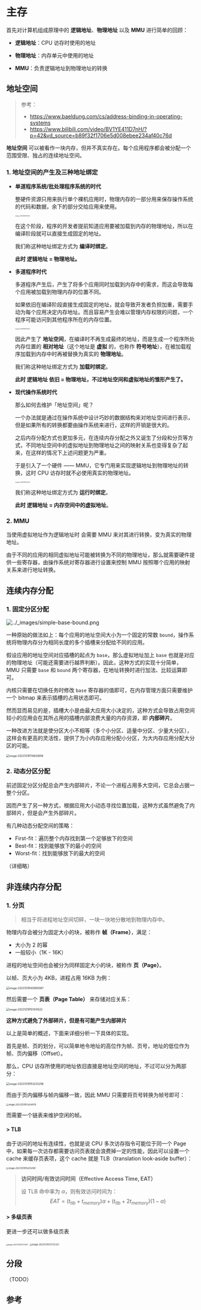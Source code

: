 # 主存

首先对计算机组成原理中的 **逻辑地址**、**物理地址** 以及 **MMU** 进行简单的回顾：

- **逻辑地址**：CPU 访存时使用的地址

- **物理地址**：内存单元中使用的地址
- **MMU**：负责逻辑地址到物理地址的转换

## 地址空间

> 参考：
>
> - https://www.baeldung.com/cs/address-binding-in-operating-systems
> - https://www.bilibili.com/video/BV1YE411D7nH/?p=42&vd_source=b89f32f1706e5d008ebee234af40c76d

**地址空间** 可以被看作一块内存，但并不真实存在。每个应用程序都会被分配一个范围受限、独占的连续地址空间。

### 1. 地址空间的产生及三种地址绑定

- **单道程序系统/批处理程序系统的时代**

    整硬件资源只用来执行单个裸机应用时，物理内存的一部分用来保存操作系统的代码和数据，余下的部分交给应用来使用。

    <img src="./assets/image-20231218114957346.png" alt="image-20231218114957346" style="zoom: 20%;" />

    在这个阶段，程序的开发者提前知道应用要被加载到内存的物理地址，所以在编译阶段就可以直接生成固定的地址。

    我们称这种地址绑定方式为 **编译时绑定**。

    **此时 逻辑地址 = 物理地址。**

- **多道程序时代**

    多道程序产生后，产生了将多个应用同时加载到内存中的需求，而这会导致每个应用被加载到物理内存的位置不同。

    如果依旧在编译阶段直接生成固定的地址，就会导致开发者负担加重，需要手动为每个应用决定内存地址。而且容易产生会难以管理内存权限的问题，一个程序可能访问到其他程序所在的内存位置。

    <img src="./assets/image-20231218115033635.png" alt="image-20231218115033635" style="zoom:20%;" />

    因此产生了 **地址空间**，在编译时不再生成最终的地址，而是生成一个程序所处内存位置的 **相对地址**（这个地址是 **虚拟** 的，也称作 **符号地址**），在被加载程序加载到内存中时再被替换为真实的 **物理地址**。

    我们称这种地址绑定方式为 **加载时绑定**。

    **此时 逻辑地址 依旧 = 物理地址，不过地址空间和虚拟地址的雏形产生了。**

- **现代操作系统时代**

    那么如何去维护「地址空间」呢？

    一个办法就是通过在操作系统中设计巧妙的数据结构来对地址空间进行表示，但是如果所有的转换都要由操作系统来进行，这样的开销是很大的。

    之后内存分配方式也更加多元，在连续内存分配之外又诞生了分段和分页等方式，不同地址空间中的虚拟地址到物理地址之间的映射关系也变得复杂了起来，在这样的情况下上述问题更为严重。

    于是引入了一个硬件 —— MMU，它专门用来实现逻辑地址到物理地址的转换，这时 CPU 访存时就不必使用真实的物理地址。

    <img src="./assets/image-20231218115050402.png" alt="image-20231218115050402" style="zoom: 20%;" />

    我们称这种地址绑定方式为 **运行时绑定**。

    **此时 逻辑地址 = 内存空间中的虚拟地址**。

### 2. MMU

当使用虚拟地址作为逻辑地址时 会需要 MMU 来对其进行转换，变为真实的物理地址。

由于不同的应用的相同虚拟地址可能被转换为不同的物理地址，那么就需要硬件提供一些寄存器，由操作系统对寄存器进行设置来控制 MMU 按照哪个应用的映射关系来进行地址转换。

## 连续内存分配

### 1. 固定分区分配

![../_images/simple-base-bound.png](./assets/simple-base-bound.png)

一种原始的做法如上：每个应用的地址空间大小为一个固定的常数 `bound`，操作系统将物理内存分为相同长度的多个插槽来分配给不同的应用。

假设应用的地址空间对应插槽的起点为 `base`，那么虚拟地址加上 `base` 也就是对应的物理地址（可能还需要进行越界判断）。因此，这种方式的实现十分简单，MMU 只需要 `base` 和 `bound` 两个寄存器，在地址转换时进行加法、比较运算即可。

内核只需要在切换任务时修改 `base` 寄存器的值即可，在内存管理方面只需要维护一个 bitmap 来表示插槽的占用状态即可。



然而显而易见的是，插槽大小是由最大应用大小决定的，这种方式会导致占用空间较小的应用会在其所占用的插槽内部浪费大量的内存资源，即 **内部碎片**。

一种改进方法就是使分区大小不相等（多个小分区、适量中分区、少量大分区），这样会有更高的灵活性，提供了为小内存应用分配小分区，为大内存应用分配大分区的可能。

<img src="./assets/image-20231218114643658.png" alt="image-20231218114643658" style="zoom:50%;" />

### 2. 动态分区分配

前述固定分区分配总会产生内部碎片，不论一个进程占用多大空间，它总会占据一整个分区。

因而产生了另一种方式，根据应用大小动态寻找位置加载，这种方式虽然避免了内部碎片，但是会产生外部碎片。

有几种动态分配空间的策略：

- First-fit：遍历整个内存找到第一个足够放下的空间
- Best-fit：找到能够放下的最小的空间
- Worst-fit：找到能够放下的最大的空间

（详细略）

## 非连续内存分配

### 1. 分页

> 相当于将进程地址空间切碎，一块一块地分散地到物理内存中。

物理内存会被分为固定大小的块，被称作 **帧（Frame）**，满足：

- 大小为 2 的幂
- 一般较小（1K - 16K）

进程的地址空间也会被分为同样固定大小的块，被称作 **页（Page）**。

以帧、页大小为 4KB，进程占用 16KB 为例：

<img src="./assets/image-20231219145859387.png" alt="image-20231219145859387" style="zoom:50%;" />

然后需要一个 **页表（Page Table）** 来存储对应关系：

<img src="./assets/image-20231219151414522.png" alt="image-20231219151414522" style="zoom:50%;" />

**这种方式避免了外部碎片，但是有可能产生内部碎片**

以上是简单的概述，下面来详细分析一下具体的实现。



首先是帧、页的划分，可以简单地令地址的高位作为帧、页号，地址的低位作为帧、页内偏移（Offset）。

那么，CPU 访存所使用的地址依旧直接是地址空间的地址，不过可以分为两部分：

<img src="./assets/image-20231219153233256.png" alt="image-20231219153233256" style="zoom:50%;" />

而由于页内偏移与帧内偏移一致，因此 MMU 只需要将页号转换为帧号即可：

<img src="./assets/image-20231219153434979.png" alt="image-20231219153434979" style="zoom:40%;" />

而需要一个链表来维护空闲的帧。

#### > TLB

由于访问的地址有连续性，也就是说 CPU 多次访存指令可能位于同一个 Page 中，如果每一次访存都需要访问页表就会浪费掉一定的性能，因此可以设置一个 cache 来缓存页表项，这个 cache 就是 TLB（translation look-aside buffer）：

<img src="./assets/image-20231219154254561.png" alt="image-20231219154254561" style="zoom:40%;" />

> **访问时间/有效访问时间（Effective Access Time, EAT）**
>
> 设 TLB 命中率为 $\alpha$，则有效访问时间为：
> $$
> EAT = (t_{tlb} + t_{memory})\alpha + (t_{tlb} + 2t_{memory})(1-\alpha)
> $$
>

#### > 多级页表

更进一步还可以做多级页表

<img src="./assets/image-20231219213713457.png" alt="image-20231219213713457" style="zoom:30%;" />

<img src="./assets/image-20231219213732321.png" alt="image-20231219213732321" style="zoom:40%;" />

## 分段

（TODO）



## 参考

